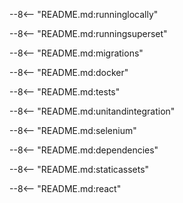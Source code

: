 --8<-- "README.md:runninglocally"

--8<-- "README.md:runningsuperset"

--8<-- "README.md:migrations"

--8<-- "README.md:docker"

--8<-- "README.md:tests"

--8<-- "README.md:unitandintegration"

--8<-- "README.md:selenium"

--8<-- "README.md:dependencies"

--8<-- "README.md:staticassets"

--8<-- "README.md:react"